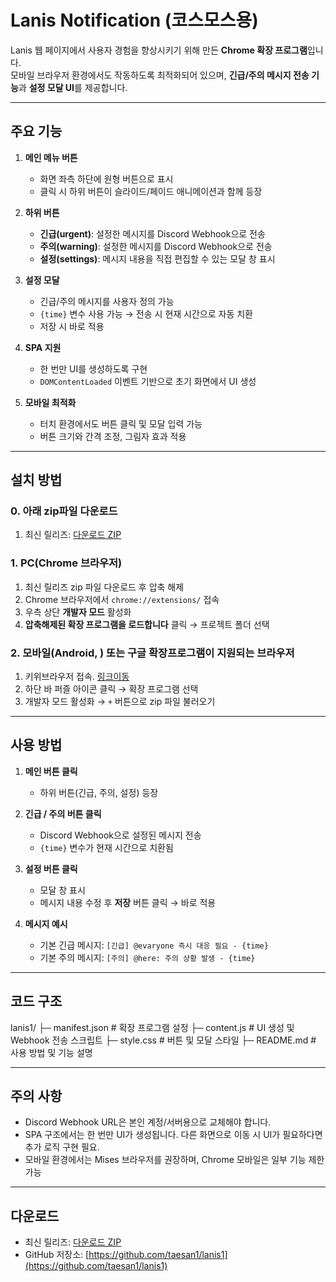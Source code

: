 # Lanis Notification (코스모스용) 

Lanis 웹 페이지에서 사용자 경험을 향상시키기 위해 만든 **Chrome 확장 프로그램**입니다.  
모바일 브라우저 환경에서도 작동하도록 최적화되어 있으며, **긴급/주의 메시지 전송 기능**과 **설정 모달 UI**를 제공합니다.

---

## 주요 기능

1. **메인 메뉴 버튼**
    - 화면 좌측 하단에 원형 버튼으로 표시
    - 클릭 시 하위 버튼이 슬라이드/페이드 애니메이션과 함께 등장

2. **하위 버튼**
    - **긴급(urgent)**: 설정한 메시지를 Discord Webhook으로 전송
    - **주의(warning)**: 설정한 메시지를 Discord Webhook으로 전송
    - **설정(settings)**: 메시지 내용을 직접 편집할 수 있는 모달 창 표시

3. **설정 모달**
    - 긴급/주의 메시지를 사용자 정의 가능
    - `{time}` 변수 사용 가능 → 전송 시 현재 시간으로 자동 치환
    - 저장 시 바로 적용

4. **SPA 지원**
    - 한 번만 UI를 생성하도록 구현
    - `DOMContentLoaded` 이벤트 기반으로 초기 화면에서 UI 생성

5. **모바일 최적화**
    - 터치 환경에서도 버튼 클릭 및 모달 입력 가능
    - 버튼 크기와 간격 조정, 그림자 효과 적용

---

## 설치 방법

### 0. 아래 zip파일 다운로드 
1. 최신 릴리즈: [다운로드 ZIP](https://github.com/taesan1/lanis1/releases/download/v1.0/Lanis.notification.zip)
 
### 1. PC(Chrome 브라우저)
1. 최신 릴리즈 zip 파일 다운로드 후 압축 해제
2. Chrome 브라우저에서 `chrome://extensions/` 접속
3. 우측 상단 **개발자 모드** 활성화
4. **압축해제된 확장 프로그램을 로드합니다** 클릭 → 프로젝트 폴더 선택

### 2. 모바일(Android, ) 또는 구글 확장프로그램이 지원되는 브라우저 
1. 키위브라우저 접속. [링크이동](https://play.google.com/store/apps/details?id=com.kiwibrowser.browser&hl=ko&pli=1)
2. 하단 바 퍼즐 아이콘 클릭 → 확장 프로그램 선택
3. 개발자 모드 활성화 → `+` 버튼으로 zip 파일 불러오기
---

## 사용 방법

1. **메인 버튼 클릭**
    - 하위 버튼(긴급, 주의, 설정) 등장

2. **긴급 / 주의 버튼 클릭**
    - Discord Webhook으로 설정된 메시지 전송
    - `{time}` 변수가 현재 시간으로 치환됨

3. **설정 버튼 클릭**
    - 모달 창 표시
    - 메시지 내용 수정 후 **저장** 버튼 클릭 → 바로 적용

4. **메시지 예시**
    - 기본 긴급 메시지: `[긴급] @evaryone 즉시 대응 필요 - {time}`
    - 기본 주의 메시지: `[주의] @here: 주의 상황 발생 - {time}`

---

## 코드 구조

lanis1/
├─ manifest.json # 확장 프로그램 설정
├─ content.js # UI 생성 및 Webhook 전송 스크립트
├─ style.css # 버튼 및 모달 스타일
├─ README.md # 사용 방법 및 기능 설명


---

## 주의 사항
- Discord Webhook URL은 본인 계정/서버용으로 교체해야 합니다.
- SPA 구조에서는 한 번만 UI가 생성됩니다. 다른 화면으로 이동 시 UI가 필요하다면 추가 로직 구현 필요.
- 모바일 환경에서는 Mises 브라우저를 권장하며, Chrome 모바일은 일부 기능 제한 가능

---

## 다운로드

- 최신 릴리즈: [다운로드 ZIP](https://github.com/taesan1/lanis1/releases/download/v1.0/Lanis.notification.zip)
- GitHub 저장소: [https://github.com/taesan1/lanis1](https://github.com/taesan1/lanis1)
